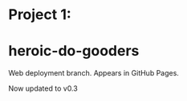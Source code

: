 # Project 1:
# heroic-do-gooders

Web deployment branch. Appears in GitHub Pages.

Now updated to v0.3

